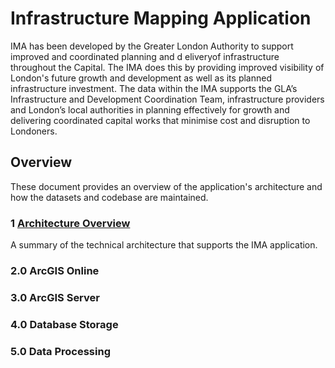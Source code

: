 # Infrastructure Mapping Application

IMA has been developed by the Greater London Authority to support improved and coordinated planning and d eliveryof infrastructure throughout the Capital. The IMA does this by providing improved visibility of London's future growth and development as well as its planned infrastructure investment. The data within the IMA supports the GLA’s Infrastructure and Development Coordination Team, infrastructure providers and London’s local authorities in planning effectively for growth and delivering coordinated capital works that minimise cost and disruption to Londoners.


## Overview

These document provides an overview of the application's architecture and how the datasets and codebase are maintained. 

### 1 [Architecture Overview](https://github.com/alewisGLA/ima_docs/blob/master/1%20Architecture%20Overview.md)

A summary of the technical architecture that supports the IMA application.

### 2.0 ArcGIS Online


### 3.0 ArcGIS Server

### 4.0 Database Storage

### 5.0 Data Processing
